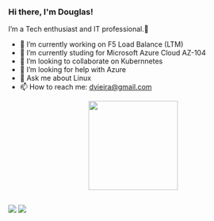 ### Hi there, I'm Douglas!

I’m a Tech enthusiast and IT professional.👋

- 🔭 I’m currently working on F5 Load Balance (LTM)
- 🌱 I’m currently studing for Microsoft Azure Cloud AZ-104
- 👯 I’m looking to collaborate on Kubernnetes
- 🤔 I’m looking for help with Azure
- 💬 Ask me about Linux
- 📫 How to reach me: dvieira@gmail.com

<div align="center">
  <a href="https://github.com/edbdsvi">
  <img height="180em" src="https://github-readme-stats.vercel.app/api?username=edbdsvi&show_icons=true&theme=dark&include_all_commits=true&count_private=true"/>
</div>
  
##

<div> 
  
  <a href = "mailto:contatorafaballerini@gmail.com"><img src="https://img.shields.io/badge/-Gmail-%23333?style=for-the-badge&logo=gmail&logoColor=white" target="_blank"></a>
  <a href="https://www.linkedin.com/in/douglasvieira" target="_blank"><img src="https://img.shields.io/badge/-LinkedIn-%230077B5?style=for-the-badge&logo=linkedin&logoColor=white" target="_blank"></a> 
 
</div>
